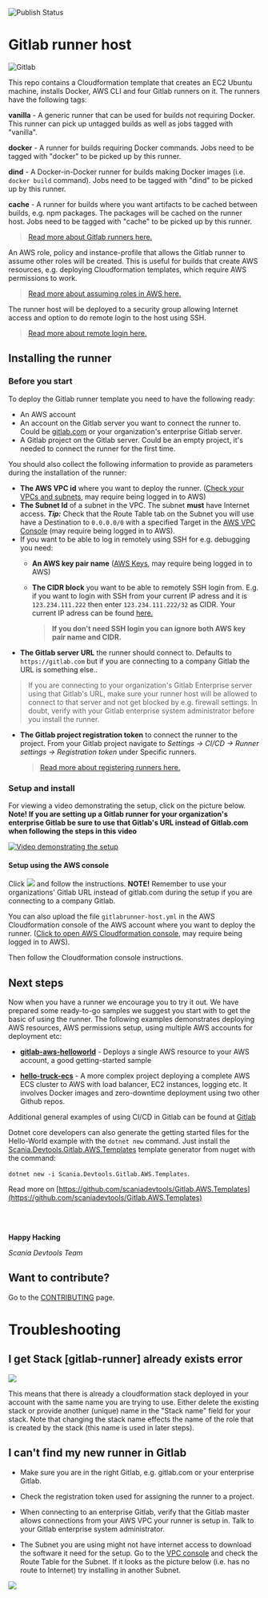 ![Publish Status](https://codebuild.eu-west-1.amazonaws.com/badges?uuid=eyJlbmNyeXB0ZWREYXRhIjoid1hwTjBKdHB3Q3dBK1JtK3FKeDE4aTBwY01NZ09SclZHYlh1cFZhWmdUbXBqb0Z4bzlXalBxeTZUVUlUSjlJT3BEcHFtT0loK1AwOWpqQzZvMzhLcjlVPSIsIml2UGFyYW1ldGVyU3BlYyI6IkxDY0NDcHdwR0ZqSUc0ZFoiLCJtYXRlcmlhbFNldFNlcmlhbCI6MX0%3D&branch=master)

# Gitlab runner host


![Gitlab](images/architecture.png)

This repo contains a Cloudformation template that creates an EC2 Ubuntu machine, installs Docker, AWS CLI and four Gitlab runners on it. The runners have the following tags:

**vanilla** - A generic runner that can be used for builds not requiring Docker. This runner can pick up untagged builds as well as jobs tagged with "vanilla".

**docker** - A runner for builds requiring Docker commands. Jobs need to be tagged with "docker" to be picked up by this runner.

**dind** - A Docker-in-Docker runner for builds making Docker images (i.e. `docker build` command). Jobs need to be tagged with "dind" to be picked up by this runner.

**cache** - A runner for builds where you want artifacts to be cached between builds, e.g. npm packages. The packages will be cached on the runner host.  Jobs need to be tagged with "cache" to be picked up by this runner.

> <a href="https://docs.gitlab.com/ee/ci/runners" target="_blank">Read more about Gitlab runners here.</a>

An AWS role, policy and instance-profile that allows the Gitlab runner to assume other roles will be created. This is useful for builds that create AWS resources, e.g. deploying Cloudformation templates, which require AWS permissions to work. 
> <a href="https://docs.aws.amazon.com/STS/latest/APIReference/API_AssumeRole.html" target="_blank">Read more about assuming roles in AWS here.</a>

The runner host will be deployed to a security group allowing Internet access and option to do remote login to the host using SSH. 
> <a href="https://docs.aws.amazon.com/AWSEC2/latest/UserGuide/authorizing-access-to-an-instance.html" target="_blank">Read more about remote login here.</a>

## Installing the runner

### Before you start

To deploy the Gitlab runner template you need to have the following ready:

- An AWS account
- An  account on the Gitlab server you want to connect the runner to. Could be [gitlab.com](https://gitlab.com/) or your organization's enterprise Gitlab server.
- A Gitlab project on the Gitlab server. Could be an empty project, it's needed to connect the runner for the first time. 


You should also collect the following information to provide as parameters during the installation of the runner:

- __The AWS VPC id__ where you want to deploy the runner. (<a href="https://console.aws.amazon.com/vpc" target="_blank">Check your VPCs and subnets</a>, may require being logged in to AWS)
- __The Subnet Id__ of a subnet in the VPC. The subnet __must__ have Internet access. __*Tip:*__ Check that the Route Table tab on the Subnet you will use have a Destination to `0.0.0.0/0` with a specified Target in the <a href="https://console.aws.amazon.com/vpc?#subnets:" target="_blank">AWS VPC Console</a> (may require being logged in to AWS).
- If you want to be able to log in remotely using SSH for e.g. debugging you need:
  - __An AWS key pair name__ (<a href="https://console.aws.amazon.com/ec2/v2/home#KeyPairs:sort=keyName" target="_blank">AWS Keys</a>, may require being logged in to AWS)

  - __The CIDR block__ you want to be able to remotely SSH login from. E.g. if you want to login with SSH from your current IP adress and it is `123.234.111.222` then enter `123.234.111.222/32` as CIDR.
    Your current IP adress can be found <a href="http://checkip.amazonaws.com/" target="_blank">here.</a>

    > **If you don't need SSH login you can ignore both AWS key pair name and CIDR.**
- __The Gitlab server URL__ the runner should connect to. Defaults to `https://gitlab.com` but if you are connecting to a company Gitlab the URL is something else.. 
> If you are connecting to your organization's Gitlab Enterprise server using that Gitlab's URL, make sure your runner host will be allowed to connect to that server and not get blocked by e.g. firewall settings. In doubt, verify with your Gitlab enterprise system administrator before you install the runner.
- __The Gitlab project registration token__ to connect the runner to the project.
  From your Gitlab project navigate to *Settings -> CI/CD -> Runner settings -> Registration token* under Specific runners.
  > <a href="https://docs.gitlab.com/ee/ci/runners/#registering-a-specific-runner-with-a-project-registration-token" target="_blank">Read more about registering runners here.</a> 


### Setup and install
For viewing a video demonstrating the setup, click on the picture below. __Note! If you are setting up a Gitlab runner for your organization's enterprise Gitlab be sure to use that Gitlab's URL instead of Gitlab.com when following the steps in this video__

[![Video demonstrating the setup](images/setup-video-thumbnail.png)](https://dreambroker.com/channel/idl7qm47/53534bms)

#### Setup using the AWS console

Click   <a href="https://console.aws.amazon.com/cloudformation/home#/stacks/new?stackName=gitlab-runner&amp;templateURL=https://s3-eu-west-1.amazonaws.com/scaniadevtools-aws-templates/gitlabrunner-host.yml" target="_blank"><img src="https://cdn.rawgit.com/buildkite/cloudformation-launch-stack-button-svg/master/launch-stack.svg"></a> and follow the instructions. __NOTE!__ Remember to use your organizations' Gitlab URL instead of gitlab.com during the setup if you are connecting to a company Gitlab.


You can also upload the file `gitlabrunner-host.yml` in the AWS Cloudformation console of the AWS account where you want to deploy the runner. (<a href="https://eu-west-1.console.aws.amazon.com/cloudformation/home#/stacks/new" target="_blank">Click to open AWS Cloudformation console</a>, may require being logged in to AWS).

Then follow the Cloudformation console instructions.

## Next steps
Now when you have a runner we encourage you to try it out. We have prepared some ready-to-go samples we suggest you start with to get the basic of using the runner. The following examples demonstrates deploying AWS resources, AWS permissions setup, using multiple AWS accounts for deployment etc:

* __[gitlab-aws-helloworld](https://github.com/scaniadevtools/gitlab-aws-helloworld)__ - Deploys a single AWS resource to your AWS account, a good getting-started sample

* __[hello-truck-ecs](https://github.com/scaniadevtools/hello-truck-ecs)__ - A more complex project deploying a complete AWS ECS cluster to AWS with load balancer, EC2 instances, logging etc. It involves Docker images and zero-downtime deployment using two other Github repos.

Additional general examples of using CI/CD in Gitlab can be found at [Gitlab](https://gitlab.com/gitlab-examples)

Dotnet core developers can also generate the getting started files for the Hello-World example with the `dotnet new` command. Just install the  [Scania.Devtools.Gitlab.AWS.Templates](https://www.nuget.org/packages/Scania.Devtools.Gitlab.AWS.Templates) template generator from nuget with the command:

`dotnet new -i Scania.Devtools.Gitlab.AWS.Templates`. 

Read more on [https://github.com/scaniadevtools/Gitlab.AWS.Templates](https://github.com/scaniadevtools/Gitlab.AWS.Templates) 

 <br>
 <br>
  
__Happy Hacking__

*Scania Devtools Team*

## Want to contribute?
Go to the <a href="CONTRIBUTING.md">CONTRIBUTING</a> page.


# Troubleshooting
## I get Stack [gitlab-runner] already exists error
![](images/gitlab-runner-exists.png)

This means that there is already a cloudformation stack deployed in your account with the same name you are trying to use. Either delete the existing stack or provide another (unique) name in the "Stack name" field for your stack. Note that changing the stack name effects the name of the role that is created by the stack (this name is used in later steps).

## I can't find my new runner in Gitlab

* Make sure you are in the right Gitlab, e.g. gitlab.com or your enterprise Gitlab.

* Check the registration token used for assigning the runner to a project.

* When connecting to an enterprise Gitlab, verify that the Gitlab master allows connections from your AWS VPC your runner is setup in. Talk to your Gitlab enterprise system administrator.

* The Subnet you are using might not have internet access to download the software it need for the setup. Go to the [VPC console](https://console.aws.amazon.com/vpc?#subnets) and check the Route Table for the Subnet. If it looks as the picture below (i.e. has no route to Internet) try installing in another Subnet.

![](images/privatesubnet-no-internet.png)
